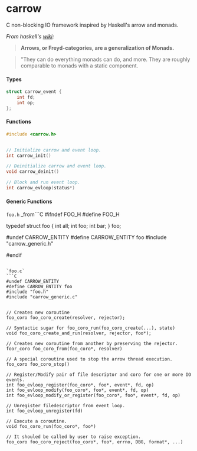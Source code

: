 # carrow

C non-blocking IO framework inspired by Haskell's arrow and monads.

*From haskell's [wiki](https://wiki.haskell.org/Arrow):*
> **Arrows, or Freyd-categories, are a generalization of Monads.**

> "They can do everything monads can do, and more. They are roughly 
> comparable to monads with a static component.


#### Types

```C
struct carrow_event {
    int fd;
    int op;
};
```


#### Functions

```C
#include <carrow.h>


// Initialize carrow and event loop.
int carrow_init()

// Deinitialize carrow and event loop.
void carrow_deinit()

// Block and run event loop.
int carrow_evloop(status*)
```


#### Generic Functions

`foo.h`
_from```C
#ifndef FOO_H
#define FOO_H


typedef struct foo {
    int all;
    int foo;
    int bar;
} foo;


#undef CARROW_ENTITY
#define CARROW_ENTITY foo
#include "carrow_generic.h"


#endif
```

`foo.c`
```C
#undef CARROW_ENTITY
#define CARROW_ENTITY foo
#include "foo.h"
#include "carrow_generic.c"


// Creates new coroutine
foo_coro foo_coro_create(resolver, rejector); 

// Syntactic sugar for foo_coro_run(foo_coro_create(...), state)
void foo_coro_create_and_run(resolver, rejector, foo*);

// Creates new coroutine from another by preserving the rejector.
foor_coro foo_coro_from(foo_coro*, resolver)

// A special coroutine used to stop the arrow thread execution.
foo_coro foo_coro_stop()

// Register/Modify pair of file descriptor and coro for one or more IO events.
int foo_evloop_register(foo_coro*, foo*, event*, fd, op)
int foo_evloop_modify(foo_coro*, foo*, event*, fd, op)
int foo_evloop_modify_or_register(foo_coro*, foo*, event*, fd, op)

// Unregister filedescriptor from event loop.
int foo_evloop_unregister(fd)

// Execute a coroutine.
void foo_coro_run(foo_coro*, foo*)

// It shouled be called by user to raise exception.
foo_coro foo_coro_reject(foo_coro*, foo*, errno, DBG, format*, ...)
```
